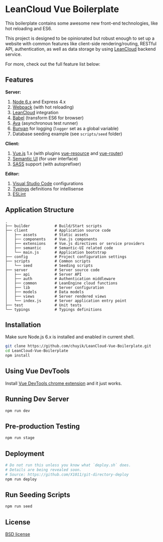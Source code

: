 LeanCloud Vue Boilerplate
===
This boilerplate contains some awesome new front-end technologies, like hot reloading and ES6.

This project is designed to be opinionated but robust enough to set up a website with common features like client-side rendering/routing, RESTful API, authentication, as well as data storage by using [LeanCloud] backend service.

For more, check out the full feature list below:

## Features

**Server:**

1. [Node 6.x][node-green] and Express 4.x
1. [Webpack] \(with hot reloading)
1. [LeanCloud] integration
1. [Babel] \(transform ES6 for browser)
1. [Ava] \(asynchronous test runner)
1. [Bunyan] for logging (`logger` set as a global variable)
1. Database seeding example (see `scripts/seed` folder)

**Client:**

1. [Vue.js] 1.x (with plugins [vue-resource] and [vue-router])
1. [Semantic UI][semantic-ui] (for user interface)
1. [SASS] support (with autoprefixer)

**Editor:**

1. [Visual Studio Code] configurations
1. [Typings] definitions for intellisense
1. [ESLint]

## Application Structure
```
.
├── builder           # Build/Start scripts
├── client            # Application source code
│   ├── assets        # Static assets
│   ├── components    # Vue.js components
│   ├── extensions    # Vue.js directives or service providers
│   ├── semantic      # Semantic-UI related code
│   └── main.js       # Application bootstrap
├── config            # Project configuration settings
├── scripts           # Common scripts
│   └── seed          # Seeding scripts
├── server            # Server source code
│   ├── api           # Server API
│   ├── auth          # Authentication middleware
│   ├── common        # LeanEngine cloud functions
│   ├── lib           # Server configuration
│   ├── models        # Data models
│   ├── views         # Server rendered views
│   └── index.js      # Server application entry point
├── test              # Unit tests
└── typings           # Typings definitions
```


## Installation

Make sure Node.js 6.x is installed and enabled in current shell. 

```bash
git clone https://github.com/chuyik/LeanCloud-Vue-Boilerplate.git
cd LeanCloud-Vue-Boilerplate
npm install
```

## Using Vue DevTools

Install [Vue DevTools chrome extension][devtools] and it just works.


## Running Dev Server

```bash
npm run dev
```

## Pre-production Testing

```bash
npm run stage
```

## Deployment

```bash
# Do not run this unless you know what `deploy.sh` does.
# Details are being revealed soon.
# Source: https://github.com/X1011/git-directory-deploy
npm run deploy
```

## Run Seeding Scripts

```bash
npm run seed
```

[LeanCloud]: https://leancloud.cn/
[devtools]: https://chrome.google.com/webstore/detail/vuejs-devtools/nhdogjmejiglipccpnnnanhbledajbpd
[ava]: https://github.com/sindresorhus/ava
[vue-resource]: https://github.com/vuejs/vue-resource
[vue-router]: https://github.com/vuejs/vue-router/
[node-green]: http://node.green/
[webpack]: https://webpack.github.io/
[babel]: https://babeljs.io/
[vue.js]: https://vuejs.org/
[semantic-ui]: http://semantic-ui.com/
[sass]: http://sass-lang.com/
[visual studio code]: https://code.visualstudio.com/
[typings]: https://github.com/typings/typings
[eslint]: http://eslint.org/
[bunyan]: https://github.com/trentm/node-bunyan

## License
[BSD license](http://opensource.org/licenses/bsd-license.php)
